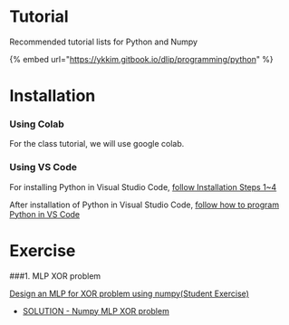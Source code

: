 # Tutorial

Recommended tutorial lists for Python and Numpy

{% embed url="https://ykkim.gitbook.io/dlip/programming/python" %}



# Installation

### Using Colab

For the class tutorial,  we will use google colab.

### Using VS Code

For installing Python in Visual Studio Code, [follow Installation Steps 1~4](https://ykkim.gitbook.io/dlip/installation-guide/installation-guide-for-deep-learning)

After installation of Python in Visual Studio Code, [follow how to program Python in VS Code](https://ykkim.gitbook.io/dlip/installation-guide/ide/vscode/python-vscode)



# Exercise

###1.  MLP XOR problem

[Design an MLP for XOR problem using numpy(Student Exercise)](https://github.com/ykkimhgu/DLIP-src/blob/main/Tutorial_XOR_MLP_numpy_2021_Student.ipynb)

- [SOLUTION - Numpy MLP XOR problem](https://github.com/ykkimhgu/DLIP-src/blob/main/Tutorial_XOR_MLP_numpy_2021.ipynb)



